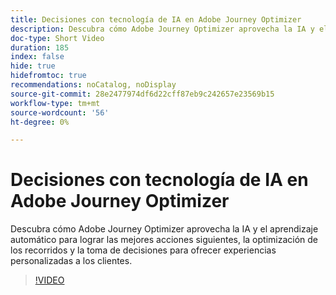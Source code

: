 ```yaml
---
title: Decisiones con tecnología de IA en Adobe Journey Optimizer
description: Descubra cómo Adobe Journey Optimizer aprovecha la IA y el aprendizaje automático para lograr las mejores acciones siguientes, la optimización de los recorridos y la toma de decisiones para ofrecer experiencias personalizadas a los clientes.
doc-type: Short Video
duration: 185
index: false
hide: true
hidefromtoc: true
recommendations: noCatalog, noDisplay
source-git-commit: 28e2477974df6d22cff87eb9c242657e23569b15
workflow-type: tm+mt
source-wordcount: '56'
ht-degree: 0%

---
```



# Decisiones con tecnología de IA en Adobe Journey Optimizer

Descubra cómo Adobe Journey Optimizer aprovecha la IA y el aprendizaje automático para lograr las mejores acciones siguientes, la optimización de los recorridos y la toma de decisiones para ofrecer experiencias personalizadas a los clientes.

<!-- 62_S520_3442520_184_aipowered-decisioning-in-adobe-journey-optimizer -->
>[!VIDEO](https://video.tv.adobe.com/v/3458219/?learn=on&enablevpops=true)
